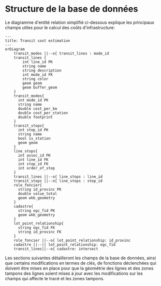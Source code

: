# Structure de la base de données 

Le diagramme d'entité relation simplifié ci-dessous explique les principaux champs utiles pour le calcul des coûts d'infrastructure:
```mermaid
---
title: Transit cost estimation
---
erDiagram
    transit_modes ||--o{ transit_lines : mode_id
    transit_lines {
        int line_id PK
        string name
        string description
        int mode_id FK
        string color
        geom geom
        geom buffer_geom
    }
    transit_modes{
      int mode_id PK
      string name
      double cost_per_km
      double cost_per_station
      double footprint
    }
    transit_stops{
      int stop_id PK
      string name
      bool is_station
      geom geom
    }
    line_stops{
      int assoc_id PK
      int line_id FK
      int stop_id FK
      int order_of_stop
    }
    transit_lines ||--o{ line_stops : line_id
    transit_stops ||--o{ line_stops : stop_id
    role_foncier{
      string id_provinc PK
      double value_total
      geom wkb_geometry  
    }
    cadastre{
      string ogc_fid PK
      geom wkb_geometry
    }
    lot_point_relationship{
      string ogc_fid FK
      string id_provinc FK
    }
    role_foncier ||--o{ lot_point_relationship: id_provinc
    cadastre ||--|| lot_point_relationship: ogc_fid 
    transit_lines||--o{ cadastre: intersect
```
Les sections suivantes détailleront les champs de la base de données, ainsi que certains modifications en termes de clés, de fonctions déclenchées qui doivent être mises en place pour que la géométrie des lignes et des zones tampons des lignes soient mises à jour avec les modifications sur les champs qui affecte le tracé et les zones tampons.
